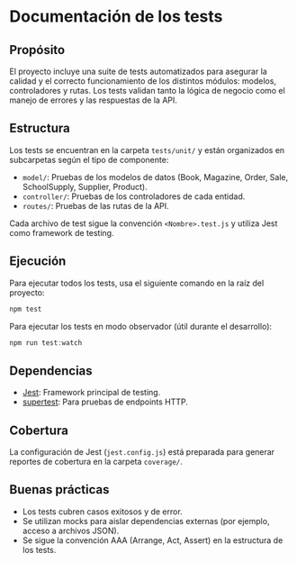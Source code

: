 # Documentación de los tests

## Propósito

El proyecto incluye una suite de tests automatizados para asegurar la calidad y el correcto funcionamiento de los distintos módulos: modelos, controladores y rutas. Los tests validan tanto la lógica de negocio como el manejo de errores y las respuestas de la API.

## Estructura

Los tests se encuentran en la carpeta `tests/unit/` y están organizados en subcarpetas según el tipo de componente:
- `model/`: Pruebas de los modelos de datos (Book, Magazine, Order, Sale, SchoolSupply, Supplier, Product).
- `controller/`: Pruebas de los controladores de cada entidad.
- `routes/`: Pruebas de las rutas de la API.

Cada archivo de test sigue la convención `<Nombre>.test.js` y utiliza Jest como framework de testing.

## Ejecución

Para ejecutar todos los tests, usa el siguiente comando en la raíz del proyecto:

```powershell
npm test
```

Para ejecutar los tests en modo observador (útil durante el desarrollo):

```powershell
npm run test:watch
```

## Dependencias

- [Jest](https://jestjs.io/): Framework principal de testing.
- [supertest](https://www.npmjs.com/package/supertest): Para pruebas de endpoints HTTP.

## Cobertura

La configuración de Jest (`jest.config.js`) está preparada para generar reportes de cobertura en la carpeta `coverage/`.

## Buenas prácticas

- Los tests cubren casos exitosos y de error.
- Se utilizan mocks para aislar dependencias externas (por ejemplo, acceso a archivos JSON).
- Se sigue la convención AAA (Arrange, Act, Assert) en la estructura de los tests.
